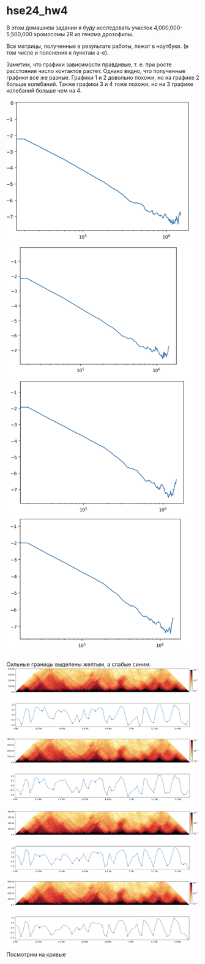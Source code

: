 # hse24_hw4

В этом домашнем задании я буду исследовать участок 4,000,000-5,500,000 хромосомы 2R из генома дрозофилы.

Все матрицы, полученные в результате работы, лежат в ноутбуке. (в том числе и пояснения к пунктам a-e).

Заметим, что графики зависимости правдивые, т. е. при росте расстояния число контактов растет. Однако видно, что полученные графики все же разные. 
Графики 1 и 2 довольно похожи, но на графике 2 больше колебаний. Также графики 3 и 4 тоже похожи, но на 3 графике колебаний больше чем на 4. 

![image](https://github.com/prayforanya/hse24_hw4/blob/main/data/plot1.png)
![image](https://github.com/prayforanya/hse24_hw4/blob/main/data/plot2.png)
![image](https://github.com/prayforanya/hse24_hw4/blob/main/data/plot3.png)
![image](https://github.com/prayforanya/hse24_hw4/blob/main/data/plot4.png)

Сильные границы выделены желтым, а слабые синим.
![image](https://github.com/prayforanya/hse24_hw4/blob/main/data/plot_tad1.png)
![image](https://github.com/prayforanya/hse24_hw4/blob/main/data/plot_tad2.png)
![image](https://github.com/prayforanya/hse24_hw4/blob/main/data/plot_tad3.png)
![image](https://github.com/prayforanya/hse24_hw4/blob/main/data/plot_tad4.png)
Посмотрим на кривые 
